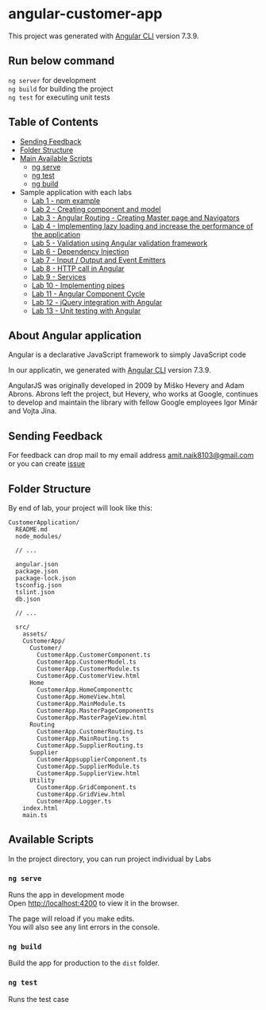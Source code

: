 # angular-customer-app

This project was generated with [Angular CLI](https://github.com/angular/angular-cli) version 7.3.9.

## Run below command 
`ng server` for development  
`ng build` for building the project  
`ng test` for executing unit tests  

## Table of Contents

- [Sending Feedback](#sending-feedback)
- [Folder Structure](#folder-structure)
- [Main Available Scripts](#available-scripts)
    - [ng serve](#npm-start)
    - [ng test](#npm-test)
    - [ng build](#npm-run-build)
-  Sample application with each labs
    - [Lab 1 - npm example](https://github.com/Amitpnk/angular-customer-app/tree/master/Lab01/npm-example)
    - [Lab 2 - Creating component and model](https://github.com/Amitpnk/angular-customer-app/tree/master/Lab02/CustomerApplication)
    - [Lab 3 - Angular Routing - Creating Master page and Navigators](https://github.com/Amitpnk/angular-customer-app/tree/master/Lab03/CustomerApplication)
    - [Lab 4 - Implementing lazy loading and increase the performance of the application](https://github.com/Amitpnk/angular-customer-app/tree/master/Lab04/CustomerApplication)
    - [Lab 5 - Validation using Angular validation framework](https://github.com/Amitpnk/angular-customer-app/tree/master/Lab05/CustomerApplication)
    - [Lab 6 - Dependency Injection](https://github.com/Amitpnk/angular-customer-app/tree/master/Lab06/CustomerApplication)
    - [Lab 7 - Input / Output and Event Emitters](https://github.com/Amitpnk/angular-customer-app/tree/master/Lab07/CustomerApplication)
    - [Lab 8 - HTTP call in Angular](https://github.com/Amitpnk/angular-customer-app/tree/master/Lab8/CustomerApplication)
    - [Lab 9 - Services](https://github.com/Amitpnk/angular-customer-app/tree/master/Lab07/CustomerApplication)
    - [Lab 10 - Implementing pipes](https://github.com/Amitpnk/angular-customer-app/tree/master/Lab7/CustomerApplication)
    - [Lab 11 - Angular Component Cycle](https://github.com/Amitpnk/angular-customer-app/tree/master/Lab7/CustomerApplication)
    - [Lab 12 - jQuery integration with Angular](https://github.com/Amitpnk/angular-customer-app/tree/master/Lab7/CustomerApplication)
    - [Lab 13 - Unit testing with Angular](https://github.com/Amitpnk/angular-customer-app/tree/master/Lab7/CustomerApplication)
    
## About Angular application

Angular is a declarative JavaScript framework to simply JavaScript code

In our applicatin, we generated with [Angular CLI](https://github.com/angular/angular-cli) version 7.3.9.

AngularJS was originally developed in 2009 by Miško Hevery and Adam Abrons. Abrons left the project, but Hevery, who works at Google, continues to develop and maintain the library with fellow Google employees Igor Minár and Vojta Jína.

## Sending Feedback

For feedback can drop mail to my email address amit.naik8103@gmail.com or you can create [issue](https://github.com/Amitpnk/angular-customer-app/issues/new)

## Folder Structure

By end of lab, your project will look like this:

```
CustomerApplication/
  README.md
  node_modules/

  // ...

  angular.json
  package.json
  package-lock.json
  tsconfig.json
  tslint.json
  db.json
  
  // ...
  
  src/
    assets/
    CustomerApp/
      Customer/
        CustomerApp.CustomerComponent.ts      
        CustomerApp.CustomerModel.ts
        CustomerApp.CustomerModule.ts
        CustomerApp.CustomerView.html
      Home
        CustomerApp.HomeComponenttc
        CustomerApp.HomeView.html
        CustomerApp.MainModule.ts
        CustomerApp.MasterPageComponentts
        CustomerApp.MasterPageView.html
      Routing
        CustomerApp.CustomerRouting.ts
        CustomerApp.MainRouting.ts
        CustomerApp.SupplierRouting.ts
      Supplier
        CustomerAppsupplierComponent.ts
        CustomerApp.SupplierModule.ts
        CustomerApp.SupplierView.html
      Utility
        CustomerApp.GridComponent.ts
        CustomerApp.GridView.html
        CustomerApp.Logger.ts
    index.html
    main.ts

```

## Available Scripts

In the project directory, you can run project individual by Labs

### `ng serve`

Runs the app in development mode <br>
Open [http://localhost:4200](http://localhost:4200) to view it in the browser.

The page will reload if you make edits. <br>
You will also see any lint errors in the console.

### `ng build`

Build the app for production to the `dist` folder. <br>

### `ng test`

Runs the test case 



